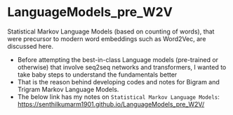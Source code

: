 # LanguageModels_pre_W2V
Statistical Markov Language Models (based on counting of words), that were precursor to modern word embeddings such as Word2Vec, are discussed here. 

* Before attempting the best-in-class Language models (pre-trained or otherwise) that involve seq2seq networks and transformers, I wanted to take baby steps to understand the fundamentals better
* That is the reason behind developing codes and notes for Bigram and Trigram Markov Language Models.
* The below link has my notes on `Statistical Markov Language Models`: <br>
https://senthilkumarm1901.github.io/LanguageModels_pre_W2V/
